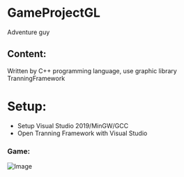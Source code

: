 # GameProjectGL

 Adventure guy
 
 ## Content:
 
Written by C++ programming language, use graphic library TranningFramework
# Setup:

 - Setup Visual Studio 2019/MinGW/GCC
 - Open Tranning Framework with Visual Studio

### Game:

![Image](https://scontent.fhan2-1.fna.fbcdn.net/v/t1.15752-9/277915492_531985471770394_503717708520155813_n.png?_nc_cat=101&ccb=1-5&_nc_sid=ae9488&_nc_ohc=3ZZbVc4cOygAX8Q0l9_&_nc_ht=scontent.fhan2-1.fna&oh=03_AVJZkTEAJCPQWwlFwJU-00Zrp1SRPgWErMMUYRjeCcfTOA&oe=6284376E)
